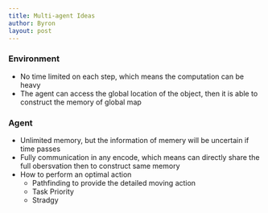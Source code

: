 ```yaml
---
title: Multi-agent Ideas
author: Byron
layout: post
---
```

### Environment

- No time limited on each step, which means the computation can be heavy
- The agent can access the global location of the object, then it is able to construct the memory of global map



### Agent

- Unlimited memory, but the information  of memery will be uncertain if time passes
- Fully communication in any encode, which means can directly share the full obersvation then to construct same memory
- How to perform an optimal action
  - Pathfinding to provide the detailed moving action
  - Task Priority
  - Stradgy
